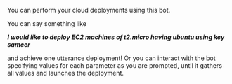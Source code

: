 You can perform your cloud deployments using this bot.

You can say something like

***I would like to deploy EC2 machines of t2.micro having ubuntu using key sameer***

and achieve one utterance deployment! Or you can interact with the bot specifying values for each parameter as you are prompted, until it gathers all values and launches the deployment.

